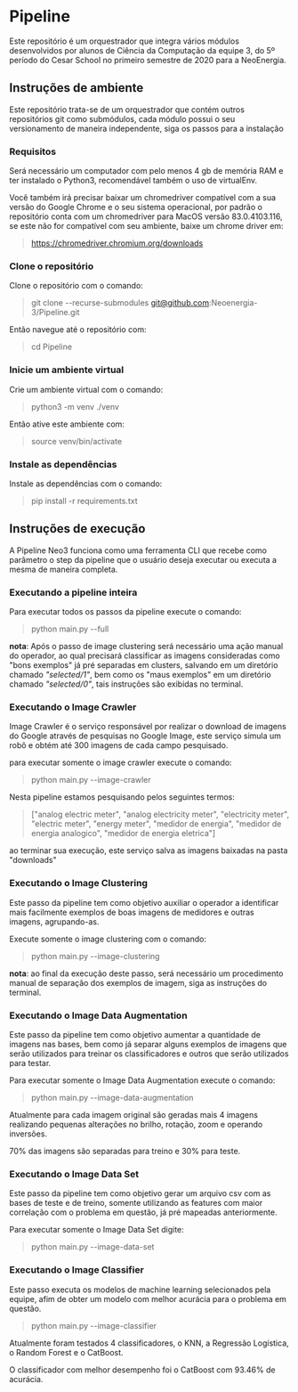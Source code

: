 # Pipeline

Este repositório é um orquestrador que integra vários módulos desenvolvidos por alunos de Ciência da Computação da equipe 3, do 5º período do Cesar School no primeiro semestre de 2020 para a NeoEnergia.

## Instruções de ambiente

Este repositório trata-se de um orquestrador que contém outros repositórios git como submódulos, cada módulo possui o seu versionamento de maneira independente, siga os passos para a instalação

### Requisitos

Será necessário um computador com pelo menos 4 gb de memória RAM e ter instalado o Python3, recomendável também o uso de virtualEnv.

Você também irá precisar baixar um chromedriver compatível com a sua versão do Google Chrome e o seu sistema operacional, por padrão o repositório conta com um chromedriver para MacOS versão 83.0.4103.116, se este não for compatível com seu ambiente, baixe um chrome driver em:

> https://chromedriver.chromium.org/downloads

### Clone o repositório

Clone o repositório com o comando:

> git clone --recurse-submodules git@github.com:Neoenergia-3/Pipeline.git

Então navegue até o repositório com:

> cd Pipeline

### Inicie um ambiente virtual

Crie um ambiente virtual com o comando:

> python3 -m venv ./venv

Então ative este ambiente com:

> source venv/bin/activate

### Instale as dependências

Instale as dependências com o comando:

> pip install -r requirements.txt

## Instruções de execução

A Pipeline Neo3 funciona como uma ferramenta CLI que recebe como parâmetro o step da pipeline que o usuário deseja executar ou executa a mesma de maneira completa.

### Executando a pipeline inteira

Para executar todos os passos da pipeline execute o comando:

> python main.py --full

**nota**: Após o passo de image clustering será necessário uma ação manual do operador, ao qual precisará classificar as imagens consideradas como "bons exemplos" já pré separadas em clusters, salvando em um diretório chamado _"selected/1"_, bem como os "maus exemplos" em um diretório chamado _"selected/0"_, tais instruções são exibidas no terminal.

### Executando o Image Crawler

Image Crawler é o serviço responsável por realizar o download de imagens do Google através de pesquisas no Google Image, este serviço simula um robô e obtém até 300 imagens de cada campo pesquisado.

para executar somente o image crawler execute o comando:

> python main.py --image-crawler

Nesta pipeline estamos pesquisando pelos seguintes termos:

> ["analog electric meter", "analog electricity meter", "electricity meter", "electric meter", "energy meter", "medidor de energia", "medidor de energia analogico", "medidor de energia eletrica"]

ao terminar sua execução, este serviço salva as imagens baixadas na pasta "downloads"

### Executando o Image Clustering

Este passo da pipeline tem como objetivo auxiliar o operador a identificar mais facilmente exemplos de boas imagens de medidores e outras imagens, agrupando-as.

Execute somente o image clustering com o comando:

> python main.py --image-clustering

**nota**: ao final da execução deste passo, será necessário um procedimento manual de separação dos exemplos de imagem, siga as instruções do terminal.

### Executando o Image Data Augmentation

Este passo da pipeline tem como objetivo aumentar a quantidade de imagens nas bases, bem como já separar alguns exemplos de imagens que serão utilizados para treinar os classificadores e outros que serão utilizados para testar.

Para executar somente o Image Data Augmentation execute o comando:

> python main.py --image-data-augmentation

Atualmente para cada imagem original são geradas mais 4 imagens realizando pequenas alterações no brilho, rotação, zoom e operando inversões.

70% das imagens são separadas para treino e 30% para teste.

### Executando o Image Data Set

Este passo da pipeline tem como objetivo gerar um arquivo csv com as bases de teste e de treino, somente utilizando as features com maior correlação com o problema em questão, já pré mapeadas anteriormente.

Para executar somente o Image Data Set digite:

> python main.py --image-data-set

### Executando o Image Classifier

Este passo executa os modelos de machine learning selecionados pela equipe, afim de obter um modelo com melhor acurácia para o problema em questão.

> python main.py --image-classifier

Atualmente foram testados 4 classificadores, o KNN, a Regressão Logística, o Random Forest e o CatBoost.

O classificador com melhor desempenho foi o CatBoost com 93.46% de acurácia.
